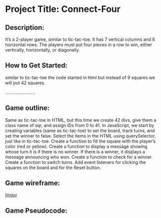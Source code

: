 # Project Title: Connect-Four
## Description: 
It’s a 2-player game, similar to tic-tac-toe. It has 7 vertical columns and 6 horizontal rows. The players must put four pieces in a row to win, either vertically, horizontally, or diagonally.

## How to Get Started: 
similar to tic-tac-toe the code started in html but instead of 9 squares we will put 42 squares.
  <body>
    <section class="board">
      <div class="sqr" id="0"></div>
      <div class="sqr" id="1"></div>
      <div class="sqr" id="2"></div>
      <div class="sqr" id="3"></div>
      <div class="sqr" id="4"></div>
      <div class="sqr" id="5"></div>
      <div class="sqr" id="6"></div>
      <div class="sqr" id="7"></div>
      <div class="sqr" id="8"></div>
      ........................
      <div class="sqr" id="42"></div>
    </section>
    </body>
    
## Game outline: 
Same as tic-tac-toe in HTML, but this time we create 42 divs, give them a class name of sqr, and assign IDs from 0 to 41.
In JavaScript, we start by creating variables (same as tic-tac-toe) to set the board, track turns, and set the winner to false.
Select the items in the HTML using querySelector, just like in tic-tac-toe.
Create a function to fill the square with the player’s color (red or yellow).
Create a function to display a message showing whose turn it is if there is no winner. If there is a winner, it displays a message announcing who won.
Create a function to check for a winner.
Create a function to switch turns.
Add event listeners for clicking the squares on the board and for the Reset button.

## Game wireframe:
[Imgur](https://imgur.com/erYxeUi)

## Game Pseudocode:




